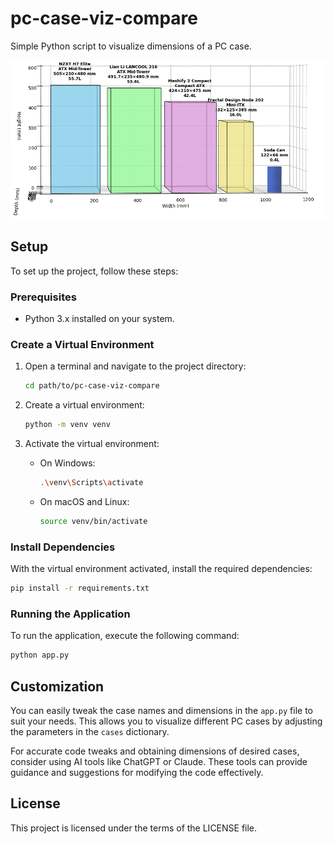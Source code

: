 # pc-case-viz-compare

Simple Python script to visualize dimensions of a PC case.

![Demo](demo.gif)

## Setup

To set up the project, follow these steps:

### Prerequisites

- Python 3.x installed on your system.

### Create a Virtual Environment

1. Open a terminal and navigate to the project directory:

   ```bash
   cd path/to/pc-case-viz-compare
   ```

2. Create a virtual environment:

   ```bash
   python -m venv venv
   ```

3. Activate the virtual environment:

   - On Windows:

     ```bash
     .\venv\Scripts\activate
     ```

   - On macOS and Linux:

     ```bash
     source venv/bin/activate
     ```

### Install Dependencies

With the virtual environment activated, install the required dependencies:

```bash
pip install -r requirements.txt
```

### Running the Application

To run the application, execute the following command:

```bash
python app.py
```

## Customization

You can easily tweak the case names and dimensions in the `app.py` file to suit your needs. This allows you to visualize different PC cases by adjusting the parameters in the `cases` dictionary.

For accurate code tweaks and obtaining dimensions of desired cases, consider using AI tools like ChatGPT or Claude. These tools can provide guidance and suggestions for modifying the code effectively.

## License

This project is licensed under the terms of the LICENSE file.
